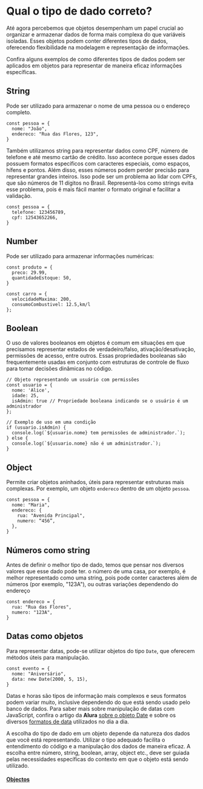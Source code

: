 # Qual o tipo de dado correto?

Até agora percebemos que objetos desempenham um papel crucial ao organizar e armazenar dados de forma mais complexa do que variáveis isoladas. Esses objetos podem conter diferentes tipos de dados, oferecendo flexibilidade na modelagem e representação de informações.

Confira alguns exemplos de como diferentes tipos de dados podem ser aplicados em objetos para representar de maneira eficaz informações específicas.

## String

Pode ser utilizado para armazenar o nome de uma pessoa ou o endereço completo.

```
const pessoa = {
  nome: "João",
  endereco: "Rua das Flores, 123",
}
```

Também utilizamos string para representar dados como CPF, número de telefone e até mesmo cartão de crédito. Isso acontece porque esses dados possuem formatos específicos com caracteres especiais, como espaços, hífens e pontos. Além disso, esses números podem perder precisão para representar grandes inteiros. Isso pode ser um problema ao lidar com CPFs, que são números de 11 dígitos no Brasil. Representá-los como strings evita esse problema, pois é mais fácil manter o formato original e facilitar a validação.

```
const pessoa = {
  telefone: 123456789,
  cpf: 12543652266,
}
```

## Number

Pode ser utilizado para armazenar informações numéricas:

```
const produto = {
  preco: 29.99, 
  quantidadeEstoque: 50, 
}
```

```
const carro = {
  velocidadeMaxima: 200,
  consumoCombustivel: 12.5,km/l
};
```

## Boolean

O uso de valores booleanos em objetos é comum em situações em que precisamos representar estados de verdadeiro/falso, ativação/desativação, permissões de acesso, entre outros. Essas propriedades booleanas são frequentemente usadas em conjunto com estruturas de controle de fluxo para tomar decisões dinâmicas no código.

```
// Objeto representando um usuário com permissões
const usuario = {
  nome: 'Alice',
  idade: 25,
  isAdmin: true // Propriedade booleana indicando se o usuário é um administrador
};

// Exemplo de uso em uma condição
if (usuario.isAdmin) {
  console.log(`${usuario.nome} tem permissões de administrador.`);
} else {
  console.log(`${usuario.nome} não é um administrador.`);
}
```

## Object

Permite criar objetos aninhados, úteis para representar estruturas mais complexas. Por exemplo, um objeto `endereco` dentro de um objeto `pessoa`.

```
const pessoa = {
  nome: "Maria",
  endereco: {
    rua: "Avenida Principal",
    numero: “456”,
  },
}
```

## Números como string

Antes de definir o melhor tipo de dado, temos que pensar nos diversos valores que esse dado pode ter. o número de uma casa, por exemplo, é melhor representado como uma string, pois pode conter caracteres além de números (por exemplo, "123A"), ou outras variações dependendo do endereço

```
const endereco = {
  rua: "Rua das Flores",
  numero: "123A",
}
```

## Datas como objetos

Para representar datas, pode-se utilizar objetos do tipo `Date`, que oferecem métodos úteis para manipulação.


```
const evento = {
  nome: "Aniversário",
  data: new Date(2000, 5, 15),
}
```

Datas e horas são tipos de informação mais complexos e seus formatos podem variar muito, inclusive dependendo do que está sendo usado pelo banco de dados. Para saber mais sobre manipulação de datas com JavaScript, confira o artigo da **Alura** [sobre o objeto Date](https://www.alura.com.br/artigos/trabalhando-com-datas-em-javascript) e sobre os diversos [formatos de data](https://www.alura.com.br/artigos/objeto-format-date-e-formato-datas-em-javascript) utilizados no dia a dia.

A escolha do tipo de dado em um objeto depende da natureza dos dados que você está representando. Utilizar o tipo adequado facilita o entendimento do código e a manipulação dos dados de maneira eficaz. A escolha entre número, string, boolean, array, object etc., deve ser guiada pelas necessidades específicas do contexto em que o objeto está sendo utilizado.

#### [Objectos](../objetos.md)
